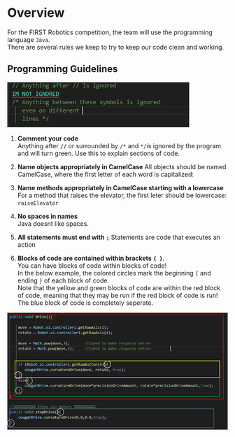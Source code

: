 # Overview
For the FIRST Robotics competition, the team will use the programming language `Java`.   
There are several rules we keep to try to keep our code clean and working.

## Programming Guidelines

![](img/Comment.JPG)

1. __Comment your code__  
Anything after **`//`** or surrounded by `/*` and `*/`is ignored by the program and will turn green. Use this to explain sections of code.

2. **Name objects appropriately in CamelCase**
All objects should be named CamelCase, where the first letter of each word is capitalized:

3. **Name methods appropriately in CamelCase starting with a lowercase**
For a method that raises the elevator, the first leter should be lowercase: `raiseElevator`

3. __No spaces in names__  
 Java doesnt like spaces.

4. **All statements must end with** **`;`**
Statements are code that executes an action

5. **Blocks of code are contained within brackets** **`{ }`**.    
You can have blocks of code within blocks of code!    
In the below example, the colored circles mark the beginning `{` and ending `}` of each block of code.   
Note that the yellow and green blocks of code are within the red block of code, meaning that they may be run if the red block of code is run! 
The blue block of code is completely seperate.   

![](img/brackets.JPG)
